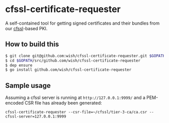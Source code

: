 # cfssl-certificate-requester
A self-contained tool for getting signed certificates and their bundles from our
[cfssl](https://github.com/cloudflare/cfssl)-based PKI.

## How to build this

```bash
$ git clone git@github.com:wish/cfssl-certificate-requester.git $GOPATH/src/github.com/wish/cfssl-certificate-requester
$ cd $GOPATH/src/github.com/wish/cfssl-certificate-requester
$ dep ensure
$ go install github.com/wish/cfssl-certificate-requester
```

## Sample usage

Assuming a cfssl server is running at `http://127.0.0.1:9999/` and a PEM-encoded
CSR file has already been generated:

    cfssl-certificate-requester --csr-file=~/cfssl/tier-3-ca/ca.csr --cfssl-server=127.0.0.1:9999

